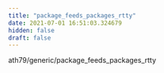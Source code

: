 ```yaml
---
title: "package_feeds_packages_rtty"
date: 2021-07-01 16:51:03.324679
hidden: false
draft: false
---
```


ath79/generic/package_feeds_packages_rtty

